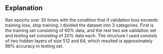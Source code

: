 ## Explanation
Ran epochs over 30 times with the condition that if validation loss exceeds training loss, stop training. I divided the dataset into 3 categories. First is the training set consisting of 60% data, and the rest two are validation set and testing set consisting of 20% data each. The structure I used consists of two hidden layers of size 512 and 64, which resulted is approximately 98% accuracy in testing set.
